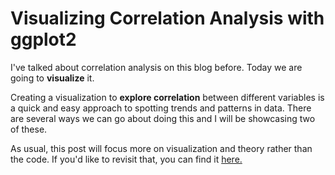 # Visualizing Correlation Analysis with ggplot2

I've talked about correlation analysis on this blog before. Today we are going to **visualize** it.

Creating a visualization to **explore correlation** between different variables is a quick and easy approach to spotting trends and patterns in data. There are several ways we can go about doing this and I will be showcasing two of these.

As usual, this post will focus more on visualization and theory rather than the code. If you'd like to revisit that, you can find it [here.](https://lindsayrr8.github.io/2024/09/30/my-new-blog-post.html)

